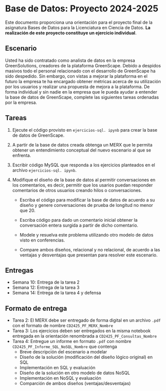 # Base de Datos: Proyecto 2024-2025

Este documento proporciona una orientación para el proyecto final de la asignatura Bases de Datos para la Licenciatura en Ciencia de Datos. **La realización de este proyecto constituye un ejercicio individual**.

## Escenario

Usted ha sido contratado como analista de datos en la empresa GreenSolutions, creadores de la plataforma GreenScape. Debido a despidos masivos todo el personal relacionado con el desarrollo de GreenScape ha sido despedido. Sin embargo, con vistas a mejorar la plataforma en el futuro la empresa te ha encargado obtener métricas acerca de su utilización por los usuarios y realizar una propuesta de mejora a la plataforma. De forma individual y sin nadie en la empresa que le pueda ayudar a entender la base de datos de GreenScape, complete las siguientes tareas ordenadas por la empresa.

## Tareas

1. Ejecute el código provisto en `ejercicios-sql. ipynb`  para crear la base de datos de GreenScape.

2. A partir de la base de datos creada obtenga un MERX que le permita obtener un entendimiento conceptual del nuevo escenario al que se enfrenta.

3.  Escribir código MySQL que responda a los ejercicios planteados en el archivo `ejercicios-sql. ipynb`.

4. Modifique el diseño de la base de datos al permitir conversaciones en los comentarios, es decir, permitir que los usarios puedan responder comentarios de otros usuarios creando hilos o conversaciones.

   - Escriba el código para modificar la base de datos de acuerdo a su diseño y genere conversaciones de prueba de longitud no menor que 20.

   - Escriba código para dado un comentario inicial obtener la conversación entera surgida a partir de dicho comentario.

   - Modele y resuelva este problema utilizando otro modelo de datos visto en conferencias.

   - Compare ambos diseños, relacional y no relacional, de acuerdo a las ventajas y desventajas que presentan para resolver este escenario. 

## Entregas

- Semana 10: Entrega de la tarea 2
- Semana 12: Entrega de la tarea 3
- Semana 14: Entrega de la tarea 4 y defensa

## Formato de entrega

- Tarea 2: El MERX debe ser entregado de forma digital en un archivo `.pdf` con el formato de nombre `CD2425_PF_MERX_Nombre` 
- Tarea 3: Los ejercicios deben ser entregados en la misma notebook entregada en la orientación renombrada a `CD2425_PF_Consultas_Nombre` 
- Tarea 4: Entregue un informe en formato `.pdf` con nombre `CD2425_PF_Informe_SQL_NoSQL_Nombre` que contenga
  - Breve descripción del escenario a modelar
  - Diseño de la solución (modificación del diseño lógico original) en SQL
  - Implementación en SQL y evaluación
  - Diseño de la solución en otro modelo de datos NoSQL
  - Implementación en NoSQL y evaluación
  - Comparción de ambos diseños (ventajas/desventajas)